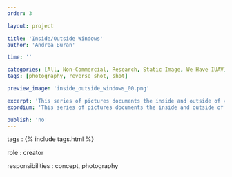 ```yaml
---
order: 3

layout: project

title: 'Inside/Outside Windows'
author: 'Andrea Buran'

time: ''

categories: [All, Non-Commercial, Research, Static Image, We Have IUAV]
tags: [photography, reverse shot, shot]

preview_image: 'inside_outside_windows_00.png'

excerpt: 'This series of pictures documents the inside and outside of various windows.'
exordium: 'This series of pictures documents the inside and outside of various windows.'

publish: 'no'
---
```


tags
: {% include tags.html %}

role
: creator

responsibilities
: concept, photography